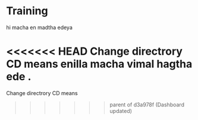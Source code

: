 # Training


hi macha en madtha edeya

<<<<<<< HEAD
Change directrory CD means
enilla macha vimal hagtha ede .
=======
Change directrory CD means
>>>>>>> parent of d3a978f (Dashboard updated)
